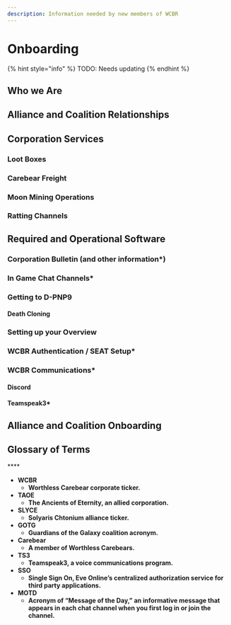 ```yaml
---
description: Information needed by new members of WCBR
---
```


# Onboarding

{% hint style="info" %}
TODO: Needs updating
{% endhint %}

## Who we Are

## Alliance and Coalition Relationships

## Corporation Services

### Loot Boxes

### Carebear Freight

### Moon Mining Operations

### Ratting Channels

## Required and Operational Software

### Corporation Bulletin \(and other information\*\)

### In Game Chat Channels\*

### Getting to D-PNP9

#### Death Cloning

### Setting up your Overview

### **WCBR Authentication / SEAT Setup\***

### **WCBR Communications\***

#### **Discord**

#### **Teamspeak3\***

## **Alliance and Coalition Onboarding**

## **Glossary of Terms**

\*\*\*\*

* **WCBR**
  * **Worthless Carebear corporate ticker.**
* **TAOE**
  * **The Ancients of Eternity, an allied corporation.**
* **SLYCE**
  * **Solyaris Chtonium alliance ticker.**
* **GOTG**
  * **Guardians of the Galaxy coalition acronym.**
* **Carebear**
  * **A member of Worthless Carebears.**
* **TS3**
  * **Teamspeak3, a voice communications program.**
* **SSO**
  * **Single Sign On, Eve Online’s centralized authorization service for third party applications.**
* **MOTD**
  * **Acronym of “Message of the Day,” an informative message that appears in each chat channel when you first log in or join the channel.**

